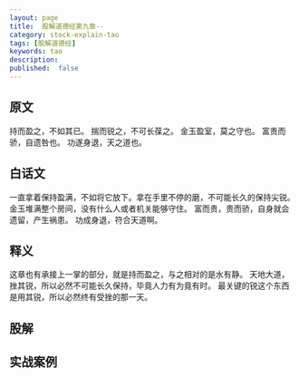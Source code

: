 ```yaml
---
layout: page
title:  股解道德经第九章--
category: stock-explain-tao
tags: [股解道德经]
keywords: tao
description:
published:  false
---
```


## 原文
持而盈之，不如其已。
揣而锐之，不可长葆之。
金玉盈室，莫之守也。
富贵而骄，自遗咎也。
功遂身退，天之道也。

## 白话文
一直拿着保持盈满，不如将它放下。拿在手里不停的磨，不可能长久的保持尖锐。
金玉堆满整个房间，没有什么人或者机关能够守住。
富而贵，贵而骄，自身就会遗留，产生祸患。
功成身退，符合天道啊。

## 释义
这章也有承接上一掌的部分，就是持而盈之，与之相对的是水有静。
天地大道，挫其锐，所以必然不可能长久保持，毕竟人力有为竟有时。
最关键的锐这个东西是用其锐，所以必然终有受挫的那一天。


## 股解

## 实战案例














